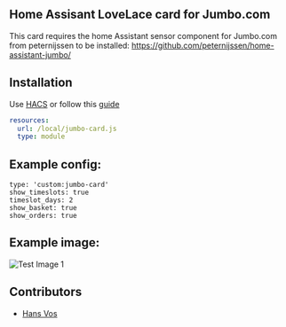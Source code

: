 
## Home Assisant LoveLace card for Jumbo.com
This card requires the home Assistant sensor component for Jumbo.com from peternijssen to be installed:
https://github.com/peternijssen/home-assistant-jumbo/

## Installation

Use [HACS](https://hacs.xyz) or follow this [guide](https://github.com/thomasloven/hass-config/wiki/Lovelace-Plugins)

```yaml
resources:
  url: /local/jumbo-card.js
  type: module
```



## Example config:

```title: Jumbo card
type: 'custom:jumbo-card'
show_timeslots: true
timeslot_days: 2
show_basket: true
show_orders: true
```


## Example image:
![Test Image 1](https://github.com/Voxxie/lovelace-jumbo-card/blob/master/images/Examplecard.png)

## Contributors
* [Hans Vos](https://github.com/Voxxie)
